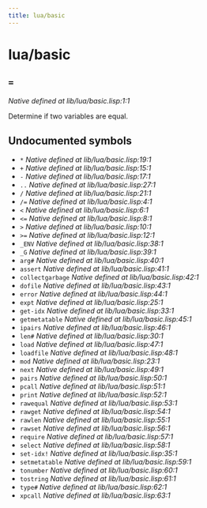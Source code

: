 ```yaml
---
title: lua/basic
---
```

# lua/basic
## `=`
*Native defined at lib/lua/basic.lisp:1:1*

Determine if two variables are equal.

## Undocumented symbols
 - `*` *Native defined at lib/lua/basic.lisp:19:1*
 - `+` *Native defined at lib/lua/basic.lisp:15:1*
 - `-` *Native defined at lib/lua/basic.lisp:17:1*
 - `..` *Native defined at lib/lua/basic.lisp:27:1*
 - `/` *Native defined at lib/lua/basic.lisp:21:1*
 - `/=` *Native defined at lib/lua/basic.lisp:4:1*
 - `<` *Native defined at lib/lua/basic.lisp:6:1*
 - `<=` *Native defined at lib/lua/basic.lisp:8:1*
 - `>` *Native defined at lib/lua/basic.lisp:10:1*
 - `>=` *Native defined at lib/lua/basic.lisp:12:1*
 - `_ENV` *Native defined at lib/lua/basic.lisp:38:1*
 - `_G` *Native defined at lib/lua/basic.lisp:39:1*
 - `arg#` *Native defined at lib/lua/basic.lisp:40:1*
 - `assert` *Native defined at lib/lua/basic.lisp:41:1*
 - `collectgarbage` *Native defined at lib/lua/basic.lisp:42:1*
 - `dofile` *Native defined at lib/lua/basic.lisp:43:1*
 - `error` *Native defined at lib/lua/basic.lisp:44:1*
 - `expt` *Native defined at lib/lua/basic.lisp:25:1*
 - `get-idx` *Native defined at lib/lua/basic.lisp:33:1*
 - `getmetatable` *Native defined at lib/lua/basic.lisp:45:1*
 - `ipairs` *Native defined at lib/lua/basic.lisp:46:1*
 - `len#` *Native defined at lib/lua/basic.lisp:30:1*
 - `load` *Native defined at lib/lua/basic.lisp:47:1*
 - `loadfile` *Native defined at lib/lua/basic.lisp:48:1*
 - `mod` *Native defined at lib/lua/basic.lisp:23:1*
 - `next` *Native defined at lib/lua/basic.lisp:49:1*
 - `pairs` *Native defined at lib/lua/basic.lisp:50:1*
 - `pcall` *Native defined at lib/lua/basic.lisp:51:1*
 - `print` *Native defined at lib/lua/basic.lisp:52:1*
 - `rawequal` *Native defined at lib/lua/basic.lisp:53:1*
 - `rawget` *Native defined at lib/lua/basic.lisp:54:1*
 - `rawlen` *Native defined at lib/lua/basic.lisp:55:1*
 - `rawset` *Native defined at lib/lua/basic.lisp:56:1*
 - `require` *Native defined at lib/lua/basic.lisp:57:1*
 - `select` *Native defined at lib/lua/basic.lisp:58:1*
 - `set-idx!` *Native defined at lib/lua/basic.lisp:35:1*
 - `setmetatable` *Native defined at lib/lua/basic.lisp:59:1*
 - `tonumber` *Native defined at lib/lua/basic.lisp:60:1*
 - `tostring` *Native defined at lib/lua/basic.lisp:61:1*
 - `type#` *Native defined at lib/lua/basic.lisp:62:1*
 - `xpcall` *Native defined at lib/lua/basic.lisp:63:1*

